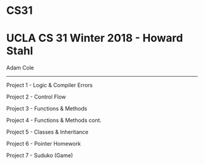 # CS31
# UCLA CS 31 Winter 2018 - Howard Stahl

Adam Cole

--------------------------------------

Project 1   -     Logic & Compiler Errors

Project 2   -     Control Flow

Project 3   -     Functions & Methods

Project 4   -     Functions & Methods cont.

Project 5   -     Classes & Inheritance

Project 6   -     Pointer Homework

Project 7   -     Suduko (Game)
